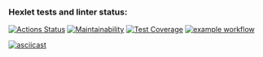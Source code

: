 ### Hexlet tests and linter status:
[![Actions Status](https://github.com/vladbeer/frontend-project-lvl2/workflows/hexlet-check/badge.svg)](https://github.com/vladbeer/frontend-project-lvl2/actions)
[![Maintainability](https://api.codeclimate.com/v1/badges/b94709052b4399cace0a/maintainability)](https://codeclimate.com/github/vladbeer/frontend-project-lvl2/maintainability)
[![Test Coverage](https://api.codeclimate.com/v1/badges/b94709052b4399cace0a/test_coverage)](https://codeclimate.com/github/vladbeer/frontend-project-lvl2/test_coverage)
[![example workflow](https://github.com/github/docs/actions/workflows/main.yml/badge.svg)](https://github.com/vladbeer/frontend-project-lvl2/actions/workflows/github-actions-demo.yml/badge.svg)

[![asciicast](https://asciinema.org/a/4Zk1lM7JtRLxtoxC4A0OeDXPO.svg)](https://asciinema.org/a/4Zk1lM7JtRLxtoxC4A0OeDXPO)